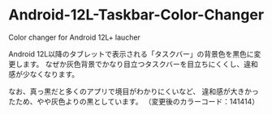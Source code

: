 # Android-12L-Taskbar-Color-Changer
Color changer for Android 12L+ laucher

Android 12L以降のタブレットで表示される「タスクバー」の背景色を黒色に変更します。
なぜか灰色背景でかなり目立つタスクバーを目立ちにくくし、違和感が少なくなります。

なお、真っ黒だと多くのアプリで境目がわかりにくいなど、 違和感が大きかったため、やや灰色よりの黒としています。
（変更後のカラーコード：141414）
